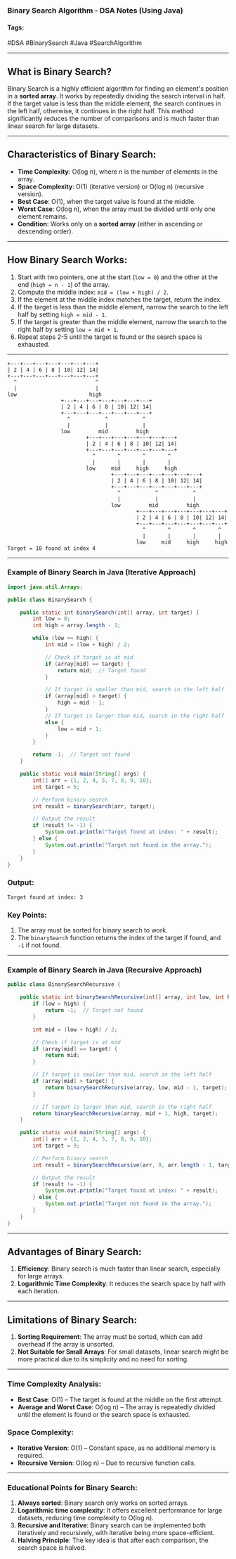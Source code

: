 ### Binary Search Algorithm - DSA Notes (Using Java)

#### Tags:
#DSA #BinarySearch #Java #SearchAlgorithm

---

## What is Binary Search?

Binary Search is a highly efficient algorithm for finding an element's position in a **sorted array**. It works by repeatedly dividing the search interval in half. If the target value is less than the middle element, the search continues in the left half, otherwise, it continues in the right half. This method significantly reduces the number of comparisons and is much faster than linear search for large datasets.

---

## Characteristics of Binary Search:
- **Time Complexity**: O(log n), where n is the number of elements in the array.
- **Space Complexity**: O(1) (iterative version) or O(log n) (recursive version).
- **Best Case**: O(1), when the target value is found at the middle.
- **Worst Case**: O(log n), when the array must be divided until only one element remains.
- **Condition**: Works only on a **sorted array** (either in ascending or descending order).

---

## How Binary Search Works:

1. Start with two pointers, one at the start (`low = 0`) and the other at the end (`high = n - 1`) of the array.
2. Compute the middle index: `mid = (low + high) / 2`.
3. If the element at the middle index matches the target, return the index.
4. If the target is less than the middle element, narrow the search to the left half by setting `high = mid - 1`.
5. If the target is greater than the middle element, narrow the search to the right half by setting `low = mid + 1`.
6. Repeat steps 2-5 until the target is found or the search space is exhausted.

---
```textmate
+---+---+---+---+---+---+---+
| 2 | 4 | 6 | 8 | 10| 12| 14|
+---+---+---+---+---+---+---+
  ^                         ^
  |                         |
low                       high
                 +---+---+---+---+---+---+---+
                 | 2 | 4 | 6 | 8 | 10| 12| 14|
                 +---+---+---+---+---+---+---+
                   ^           ^           ^
                   |           |           |
                 low         mid         high
                         +---+---+---+---+---+---+---+
                         | 2 | 4 | 6 | 8 | 10| 12| 14|
                         +---+---+---+---+---+---+---+
                           ^       ^       ^       ^
                           |       |       |       |
                         low     mid     high     high
                                 +---+---+---+---+---+---+---+
                                 | 2 | 4 | 6 | 8 | 10| 12| 14|
                                 +---+---+---+---+---+---+---+
                                   ^           ^           ^
                                   |           |           |
                                 low         mid         high
                                         +---+---+---+---+---+---+---+
                                         | 2 | 4 | 6 | 8 | 10| 12| 14|
                                         +---+---+---+---+---+---+---+
                                           ^       ^       ^       ^
                                           |       |       |       |
                                         low     mid     high     high
Target = 10 found at index 4
```
---
### Example of Binary Search in Java (Iterative Approach)

```java
import java.util.Arrays;

public class BinarySearch {

    public static int binarySearch(int[] array, int target) {
        int low = 0;
        int high = array.length - 1;

        while (low <= high) {
            int mid = (low + high) / 2;

            // Check if target is at mid
            if (array[mid] == target) {
                return mid;  // Target found
            }

            // If target is smaller than mid, search in the left half
            if (array[mid] > target) {
                high = mid - 1;
            } 
            // If target is larger than mid, search in the right half
            else {
                low = mid + 1;
            }
        }

        return -1;  // Target not found
    }

    public static void main(String[] args) {
        int[] arr = {1, 2, 4, 5, 7, 8, 9, 10};
        int target = 5;

        // Perform binary search
        int result = binarySearch(arr, target);

        // Output the result
        if (result != -1) {
            System.out.println("Target found at index: " + result);
        } else {
            System.out.println("Target not found in the array.");
        }
    }
}
```

### Output:
```
Target found at index: 3
```

### Key Points:
1. The array must be sorted for binary search to work.
2. The `binarySearch` function returns the index of the target if found, and `-1` if not found.

---

### Example of Binary Search in Java (Recursive Approach)

```java
public class BinarySearchRecursive {

    public static int binarySearchRecursive(int[] array, int low, int high, int target) {
        if (low > high) {
            return -1;  // Target not found
        }

        int mid = (low + high) / 2;

        // Check if target is at mid
        if (array[mid] == target) {
            return mid;
        }

        // If target is smaller than mid, search in the left half
        if (array[mid] > target) {
            return binarySearchRecursive(array, low, mid - 1, target);
        }

        // If target is larger than mid, search in the right half
        return binarySearchRecursive(array, mid + 1, high, target);
    }

    public static void main(String[] args) {
        int[] arr = {1, 2, 4, 5, 7, 8, 9, 10};
        int target = 9;

        // Perform binary search
        int result = binarySearchRecursive(arr, 0, arr.length - 1, target);

        // Output the result
        if (result != -1) {
            System.out.println("Target found at index: " + result);
        } else {
            System.out.println("Target not found in the array.");
        }
    }
}
```


---

## Advantages of Binary Search:
1. **Efficiency**: Binary search is much faster than linear search, especially for large arrays.
2. **Logarithmic Time Complexity**: It reduces the search space by half with each iteration.

---

## Limitations of Binary Search:
1. **Sorting Requirement**: The array must be sorted, which can add overhead if the array is unsorted.
2. **Not Suitable for Small Arrays**: For small datasets, linear search might be more practical due to its simplicity and no need for sorting.

---

### Time Complexity Analysis:

- **Best Case**: O(1) – The target is found at the middle on the first attempt.
- **Average and Worst Case**: O(log n) – The array is repeatedly divided until the element is found or the search space is exhausted.

### Space Complexity:
- **Iterative Version**: O(1) – Constant space, as no additional memory is required.
- **Recursive Version**: O(log n) – Due to recursive function calls.

---

### Educational Points for Binary Search:
1. **Always sorted**: Binary search only works on sorted arrays.
2. **Logarithmic time complexity**: It offers excellent performance for large datasets, reducing time complexity to O(log n).
3. **Recursive and Iterative**: Binary search can be implemented both iteratively and recursively, with iterative being more space-efficient.
4. **Halving Principle**: The key idea is that after each comparison, the search space is halved.

